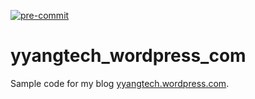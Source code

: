 [![pre-commit](https://img.shields.io/badge/pre--commit-enabled-brightgreen?logo=pre-commit&logoColor=white)](https://github.com/pre-commit/pre-commit)

# yyangtech_wordpress_com
Sample code for my blog [yyangtech.wordpress.com](https://yyangtech.wordpress.com/).
